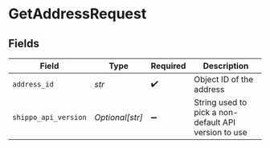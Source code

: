 # GetAddressRequest


## Fields

| Field                                                | Type                                                 | Required                                             | Description                                          |
| ---------------------------------------------------- | ---------------------------------------------------- | ---------------------------------------------------- | ---------------------------------------------------- |
| `address_id`                                         | *str*                                                | :heavy_check_mark:                                   | Object ID of the address                             |
| `shippo_api_version`                                 | *Optional[str]*                                      | :heavy_minus_sign:                                   | String used to pick a non-default API version to use |